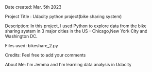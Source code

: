 
Date created:
Mar. 5th 2023

Project Title :
Udacity python project(bike sharing system)

Description:
In this project, I used Python to explore data from the bike sharing system in 3 major cities in the US - Chicago,New York City and Washington DC.

Files used:
bikeshare_2.py

Credits:
Feel free to add your comments

About Me:
I'm Jemma and I'm learning data analysis in Udacity
